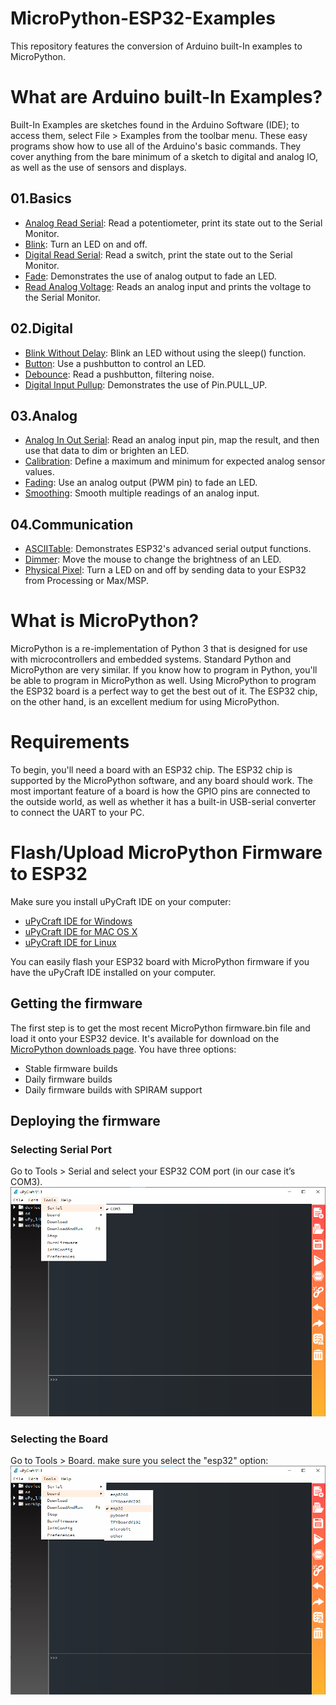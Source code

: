 # MicroPython-ESP32-Examples
This repository features the conversion of Arduino built-In examples to MicroPython.

# What are Arduino built-In Examples?
Built-In Examples are sketches found in the Arduino Software (IDE); to access them, select File > Examples from the toolbar menu. These easy programs show how to use all of the Arduino's basic commands. They cover anything from the bare minimum of a sketch to digital and analog IO, as well as the use of sensors and displays.

## 01.Basics
- [Analog Read Serial](https://github.com/Hatem-Zehir/MicroPython-ESP32-Examples/blob/main/01.Basics/AnalogReadSerial.py): Read a potentiometer, print its state out to the Serial Monitor.
- [Blink](https://github.com/Hatem-Zehir/MicroPython-ESP32-Examples/blob/main/01.Basics/Blink.py): Turn an LED on and off.
- [Digital Read Serial](https://github.com/Hatem-Zehir/MicroPython-ESP32-Examples/blob/main/01.Basics/DigitalReadSerial.py): Read a switch, print the state out to the Serial Monitor.
- [Fade](https://github.com/Hatem-Zehir/MicroPython-ESP32-Examples/blob/main/01.Basics/Fade.py): Demonstrates the use of analog output to fade an LED.
- [Read Analog Voltage](https://github.com/Hatem-Zehir/MicroPython-ESP32-Examples/blob/main/01.Basics/ReadAnalogVoltage.py): Reads an analog input and prints the voltage to the Serial Monitor.

## 02.Digital
- [Blink Without Delay](https://github.com/Hatem-Zehir/MicroPython-ESP32-Examples/blob/main/02.Digital/BlinkWithoutDelay.py): Blink an LED without using the sleep() function.
- [Button](https://github.com/Hatem-Zehir/MicroPython-ESP32-Examples/blob/main/02.Digital/Button.py): Use a pushbutton to control an LED.
- [Debounce](https://github.com/Hatem-Zehir/MicroPython-ESP32-Examples/blob/main/02.Digital/Debounce.py): Read a pushbutton, filtering noise.
- [Digital Input Pullup](https://github.com/Hatem-Zehir/MicroPython-ESP32-Examples/blob/main/02.Digital/DigitalInputPullUp.py): Demonstrates the use of Pin.PULL_UP.

## 03.Analog
- [Analog In Out Serial](https://github.com/Hatem-Zehir/MicroPython-ESP32-Examples/blob/main/03.Analog/AnalogInOutSerial.py): Read an analog input pin, map the result, and then use that data to dim or brighten an LED.
- [Calibration](https://github.com/Hatem-Zehir/MicroPython-ESP32-Examples/blob/main/03.Analog/Calibration.py): Define a maximum and minimum for expected analog sensor values.
- [Fading](https://github.com/Hatem-Zehir/MicroPython-ESP32-Examples/blob/main/03.Analog/Fading.py): Use an analog output (PWM pin) to fade an LED.
- [Smoothing](https://github.com/Hatem-Zehir/MicroPython-ESP32-Examples/blob/main/03.Analog/Smoothing.py): Smooth multiple readings of an analog input.

## 04.Communication
- [ASCIITable](https://github.com/Hatem-Zehir/MicroPython-ESP32-Examples/blob/main/04.Communication/ASCIITable.py): Demonstrates ESP32's advanced serial output functions.
- [Dimmer](https://github.com/Hatem-Zehir/MicroPython-ESP32-Examples/blob/main/04.Communication/Dimmer.py): Move the mouse to change the brightness of an LED.
- [Physical Pixel](https://github.com/Hatem-Zehir/MicroPython-ESP32-Examples/blob/main/04.Communication/PhysicalPixel.py): Turn a LED on and off by sending data to your ESP32 from Processing or Max/MSP.

# What is MicroPython?
MicroPython is a re-implementation of Python 3 that is designed for use with microcontrollers and embedded systems. Standard Python and MicroPython are very similar. If you know how to program in Python, you'll be able to program in MicroPython as well.
Using MicroPython to program the ESP32 board is a perfect way to get the best out of it. The ESP32 chip, on the other hand, is an excellent medium for using MicroPython.

# Requirements
To begin, you'll need a board with an ESP32 chip. The ESP32 chip is supported by the MicroPython software, and any board should work. The most important feature of a board is how the GPIO pins are connected to the outside world, as well as whether it has a built-in USB-serial converter to connect the UART to your PC.

# Flash/Upload MicroPython Firmware to ESP32
Make sure you install uPyCraft IDE on your computer:
- [uPyCraft IDE for Windows](https://github.com/DFRobot/uPyCraft/raw/master/uPyCraft.exe)
- [uPyCraft IDE for MAC OS X](https://github.com/DFRobot/uPyCraft_src)
- [uPyCraft IDE for Linux](https://github.com/DFRobot/uPyCraft_src)

You can easily flash your ESP32 board with MicroPython firmware if you have the uPyCraft IDE installed on your computer.

## Getting the firmware
The first step is to get the most recent MicroPython firmware.bin file and load it onto your ESP32 device. It's available for download on the [MicroPython downloads page](https://micropython.org/download/esp32/). You have three options:
- Stable firmware builds
- Daily firmware builds
- Daily firmware builds with SPIRAM support

## Deploying the firmware
### Selecting Serial Port
Go to Tools > Serial and select your ESP32 COM port (in our case it’s COM3).
![uPyCraft-IDE-Select-Serial-Port-COM3](https://github.com/Hatem-Zehir/MicroPython-ESP32-Examples/blob/main/assets/uPyCraft-IDE-Select-Serial-Port-COM3.png)

### Selecting the Board
Go to Tools > Board. make sure you select the "esp32" option:
![uPyCraft-IDE-Select-Board-ESP32](https://github.com/Hatem-Zehir/MicroPython-ESP32-Examples/blob/main/assets/uPyCraft-IDE-Select-Board-ESP32.png)
